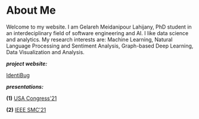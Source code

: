 # About Me
Welcome to my website. I am Gelareh Meidanipour Lahijany, PhD student in an interdeciplinary field of software engineering and AI. I like data science and analytics. My research interests are: Machine Learning, Natural Language Processing and Sentiment Analysis, Graph-based Deep Learning, Data Visualization and Analysis.   

***project website:***

[IdentiBug](https://pi.informatik.uni-siegen.de/projects/identibug/smc21/index.html)

***presentations:***

**(1)** 
      [USA Congress'21](https://www.youtube.com/watch?v=Fg9IK5bAsnk&list=PLx8PfzCsJrQ15rirVpIDfwyd1OO5DkwAq)
      
**(2)**
      [IEEE SMC'21](https://www.youtube.com/watch?v=O_p9CgnvhDk)
